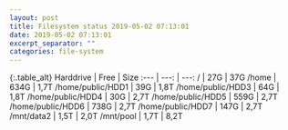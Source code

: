 ```yaml
---
layout: post
title: Filesystem status 2019-05-02 07:13:01
date: 2019-05-02 07:13:01
excerpt_separator: ""
categories: file-system
---
```

{:.table_alt}
Harddrive | Free | Size
:--- | ---: | ---:
/ | 27G | 37G
/home | 634G | 1,7T
/home/public/HDD1 | 39G | 1,8T
/home/public/HDD3 | 64G | 1,8T
/home/public/HDD4 | 30G | 2,7T
/home/public/HDD5 | 559G | 2,7T
/home/public/HDD6 | 738G | 2,7T
/home/public/HDD7 | 147G | 2,7T
/mnt/data2 | 1,5T | 2,0T
/mnt/pool | 1,7T | 8,2T
